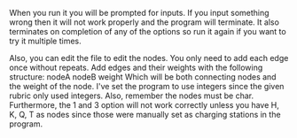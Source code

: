 When you run it you will be prompted for inputs. If you input something wrong then it will not work properly and the program will terminate. It also terminates on completion of any of the options so run it again if you want to try it multiple times.

Also, you can edit the file to edit the nodes. You only need to add each edge once without repeats. Add edges and their weights with the following structure: nodeA nodeB weight
Which will be both connecting nodes and the weight of the node. I've set the program to use integers since the given rubric only used integers.
Also, remember the nodes must be char.
Furthermore, the 1 and 3 option will not work correctly unless you have H, K, Q, T as nodes since those were manually set as charging stations in the program.
